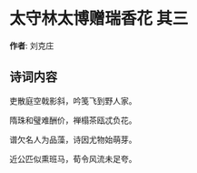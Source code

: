# 太守林太博赠瑞香花  其三

**作者**: 刘克庄

## 诗词内容

吏散庭空戟影斜，吟笺飞到野人家。

隋珠和璧难酬价，禅榻茶瓯忒负花。

谱欠名人为品藻，诗因尤物始萌芽。

近公匹似熏班马，荀令风流未足夸。

